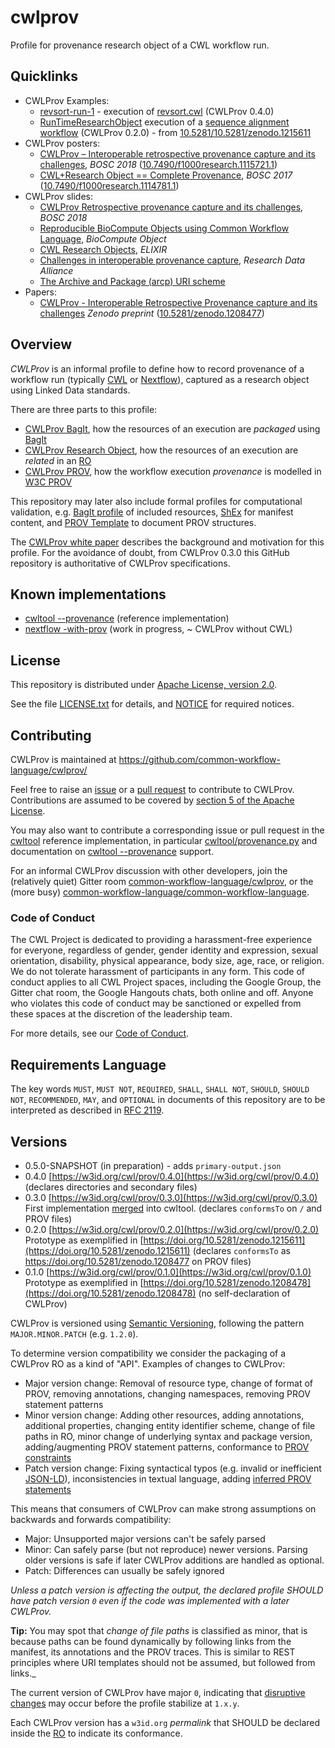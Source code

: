 # cwlprov
Profile for provenance research object of a CWL workflow run.

## Quicklinks

* CWLProv Examples:
  * [revsort-run-1](examples/revsort-run-1/) - execution of [revsort.cwl](https://github.com/common-workflow-language/cwltool/blob/1.0.20180521150620/tests/wf/revsort.cwl) (CWLProv 0.4.0)
  * [RunTimeResearchObject](https://zenodo.org/record/1215611/files/RunTimeResearchObject-f0b553d37e4255a3291393948f3e308bd88ed301.zip?download=1) execution of a [sequence alignment workflow](https://github.com/FarahZKhan/scalability-reproducibility-chapter/blob/ProvCaptureDemo/CWL/workflow_simple.cwl) (CWLProv 0.2.0) - from [10.5281/10.5281/zenodo.1215611](https://doi.org/10.5281/10.5281/zenodo.1215611)
* CWLProv posters:
  * [CWLProv – Interoperable retrospective provenance capture and its challenges](https://doi.org/10.7490/f1000research.1115721.1), _BOSC 2018_ ([10.7490/f1000research.1115721.1](https://10.7490/f1000research.1115721.1))
  * [CWL+Research Object == Complete Provenance](https://doi.org/10.7490/f1000research.1114781.1), _BOSC 2017_ ([10.7490/f1000research.1114781.1](https://doi.org/10.7490/f1000research.1114781.1))
* CWLProv slides:
  * [CWLProv Retrospective provenance capture and its challenges](https://slides.com/farahzkhan/cwlprov), _BOSC 2018_
  * [Reproducible BioCompute Objects using Common Workflow Language](http://slides.com/soilandreyes/2018-03-23-bco-cwl-ro#/), _BioCompute Object_
  * [CWL Research Objects](http://slides.com/soilandreyes/2018-01-26-cwl-ro-elixir#/), _ELIXIR_
  * [Challenges in interoperable provenance capture](http://slides.com/soilandreyes/2018-01-15-interoperable-provenance#/), _Research Data Alliance_
  * [The Archive and Package (arcp) URI scheme](http://slides.com/soilandreyes/2018-03-23-arcp-uri-scheme#/)
* Papers:
  * [CWLProv - Interoperable Retrospective Provenance capture and its challenges](https://doi.org/10.5281/zenodo.1208477) _Zenodo preprint_ ([10.5281/zenodo.1208477](https://doi.org/10.5281/zenodo.1208477))


## Overview

_CWLProv_ is an informal profile to define how to record provenance of a workflow run (typically [CWL](https://www.commonwl.org/) or [Nextflow](https://github.com/edgano/researchObject-Nextflow)), captured as a research object using Linked Data standards. 

There are three parts to this profile:

* [CWLProv BagIt](bagit.md), how the resources of an execution are _packaged_ using [BagIt](https://tools.ietf.org/html/draft-kunze-bagit-16)
* [CWLProv Research Object](ro.md), how the resources of an execution are _related_ in an [RO](http://researchobject.org/)
* [CWLProv PROV](prov.md), how the workflow execution _provenance_ is modelled in [W3C PROV](https://www.w3.org/TR/prov-overview/)

This repository may later also include formal profiles for computational validation, e.g. [BagIt profile](https://github.com/bagit-profiles/bagit-profiles) of included resources, [ShEx](http://shex.io/) for manifest content, and [PROV Template](https://provenance.ecs.soton.ac.uk/prov-template-2014-06-07/) to document PROV structures.

The [CWLProv white paper](https://doi.org/10.5281/zenodo.1208477) describes the background and motivation for this profile. For the avoidance of doubt, from CWLProv 0.3.0 this GitHub repository is authoritative of CWLProv specifications.


## Known implementations

* [cwltool --provenance](https://github.com/common-workflow-language/cwltool/blob/master/CWLProv.rst) (reference implementation)
* [nextflow -with-prov](https://github.com/edgano/researchObject-Nextflow) (work in progress, ~ CWLProv without CWL)


## License

This repository is distributed under [Apache License, version 2.0](https://www.apache.org/licenses/LICENSE-2.0).

See the file [LICENSE.txt](LICENSE.txt) for details, and [NOTICE](NOTICE) for required notices.

## Contributing

CWLProv is maintained at https://github.com/common-workflow-language/cwlprov/

Feel free to raise an [issue](https://github.com/common-workflow-language/cwlprov/issues) or a [pull request](https://github.com/common-workflow-language/cwlprov/pulls) to contribute to CWLProv. Contributions are assumed to be covered by [section 5 of the Apache License](https://www.apache.org/licenses/LICENSE-2.0#contributions).

You may also want to contribute a corresponding issue or pull request in the [cwltool](https://github.com/common-workflow-language/cwltool) reference implementation, in particular 
[cwltool/provenance.py](https://github.com/common-workflow-language/cwltool/blob/master/cwltool/provenance.py) and documentation on [cwltool --provenance](https://github.com/common-workflow-language/cwltool/blob/master/CWLProv.rst) support.

For an informal CWLProv discussion with other developers, join the (relatively quiet) Gitter room [common-workflow-language/cwlprov](https://gitter.im/common-workflow-language/cwlprov), or the 
(more busy) [common-workflow-language/common-workflow-language](https://gitter.im/common-workflow-language/common-workflow-language).

### Code of Conduct

The CWL Project is dedicated to providing a harassment-free experience for everyone, regardless of gender, gender identity and expression, sexual orientation, disability, physical appearance, body size, age, race, or religion. We do not tolerate harassment of participants in any form. This code of conduct applies to all CWL Project spaces, including the Google Group, the Gitter chat room, the Google Hangouts chats, both online and off. Anyone who violates this code of conduct may be sanctioned or expelled from these spaces at the discretion of the leadership team.

For more details, see our [Code of Conduct](https://github.com/common-workflow-language/common-workflow-language/blob/master/CODE_OF_CONDUCT.md).


## Requirements Language

The key words `MUST`, `MUST NOT`, `REQUIRED`, `SHALL`, `SHALL
NOT`, `SHOULD`, `SHOULD NOT`, `RECOMMENDED`,  `MAY`, and
`OPTIONAL` in documents of this repository are to be interpreted 
as described in [RFC 2119](https://www.ietf.org/rfc/rfc2119.txt).


## Versions

* 0.5.0-SNAPSHOT (in preparation) - adds `primary-output.json`
* 0.4.0 [https://w3id.org/cwl/prov/0.4.0](https://w3id.org/cwl/prov/0.4.0) (declares directories and secondary files)
* 0.3.0 [https://w3id.org/cwl/prov/0.3.0](https://w3id.org/cwl/prov/0.3.0) First implementation [merged](https://github.com/common-workflow-language/cwltool/pull/676) into cwltool. (declares `conformsTo` on `/` and PROV files)
* 0.2.0 [https://w3id.org/cwl/prov/0.2.0](https://w3id.org/cwl/prov/0.2.0) Prototype as exemplified in [https://doi.org/10.5281/zenodo.1215611](https://doi.org/10.5281/zenodo.1215611) (declares `conformsTo` as https://doi.org/10.5281/zenodo.1208477 on PROV files)
* 0.1.0 [https://w3id.org/cwl/prov/0.1.0](https://w3id.org/cwl/prov/0.1.0) Prototype as exemplified in [https://doi.org/10.5281/zenodo.1208478](https://doi.org/10.5281/zenodo.1208478) (no self-declaration of CWLProv)


CWLProv is versioned using [Semantic Versioning](https://semver.org/spec/v2.0.0.html), following the pattern `MAJOR.MINOR.PATCH` (e.g. `1.2.0`).

To determine version compatibility we consider the packaging of a CWLProv RO as a kind of "API". Examples of changes to CWLProv:

* Major version change: Removal of resource type, change of format of PROV, removing annotations, changing namespaces, removing PROV statement patterns
* Minor version change: Adding other resources, adding annotations, additional properties, changing entity identifier scheme, change of file paths in RO, minor change of underlying syntax and package version, adding/augmenting PROV statement patterns, conformance to [PROV constraints](https://www.w3.org/TR/prov-constraints/)
* Patch version change: Fixing syntactical typos (e.g. invalid or inefficient [JSON-LD](https://json-ld.org/)), inconsistencies in textual language, adding [inferred PROV statements](http://www.w3.org/TR/prov-sem/)

This means that consumers of CWLProv can make strong assumptions on backwards and forwards compatibility:

* Major: Unsupported major versions can't be safely parsed
* Minor: Can safely parse (but not reproduce) newer versions. Parsing older versions is safe if later CWLProv additions are handled as optional.
* Patch: Differences can usually be safely ignored

_Unless a patch version is affecting the output, the declared profile SHOULD have patch version `0` even if the code was implemented with a later CWLProv._

**Tip:** You may spot that _change of file paths_ is classified as minor, that is because paths can be found dynamically by following links from the manifest, its annotations and the PROV traces. This is similar to REST principles where URI templates should not be assumed, but followed from links._

The current version of CWLProv have major `0`, indicating that [disruptive changes](https://semver.org/spec/v2.0.0.html#spec-item-4) may occur before the profile stabilize at `1.x.y`.

Each CWLProv version has a `w3id.org` _permalink_ that SHOULD be declared inside the [RO](ro.md) to indicate its conformance. 

